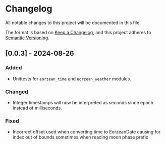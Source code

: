 # Changelog

All notable changes to this project will be documented in this file.

The format is based on [Keep a Changelog](https://keepachangelog.com/en/1.1.0/),
and this project adheres to [Semantic Versioning](https://semver.org/spec/v2.0.0.html).


## [0.0.3] - 2024-08-26
 
### Added
- Unittests for `eorzean_time` and `eorzean_weather` modules.

### Changed
- Integer timestamps will now be interpreted as seconds since epoch instead of milliseconds.
 
### Fixed
- Incorrect offset used when converting time to EorzeanDate causing for index out of bounds sometimes when reading moon phase prefix
 